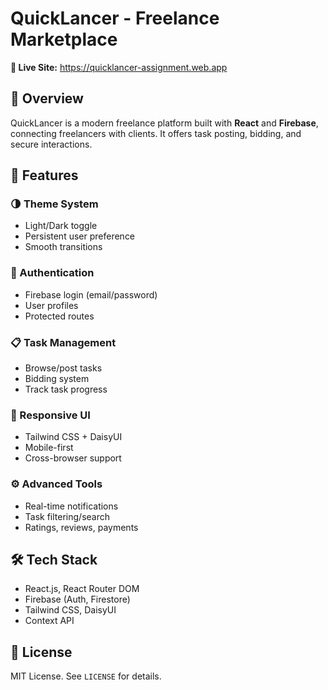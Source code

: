 # QuickLancer - Freelance Marketplace

**🔗 Live Site:** https://quicklancer-assignment.web.app

## 📝 Overview

QuickLancer is a modern freelance platform built with **React** and **Firebase**, connecting freelancers with clients. It offers task posting, bidding, and secure interactions.

## 🚀 Features

### 🌗 Theme System

* Light/Dark toggle
* Persistent user preference
* Smooth transitions

### 🔐 Authentication

* Firebase login (email/password)
* User profiles
* Protected routes

### 📋 Task Management

* Browse/post tasks
* Bidding system
* Track task progress

### 📱 Responsive UI

* Tailwind CSS + DaisyUI
* Mobile-first
* Cross-browser support

### ⚙️ Advanced Tools

* Real-time notifications
* Task filtering/search
* Ratings, reviews, payments

## 🛠 Tech Stack

* React.js, React Router DOM
* Firebase (Auth, Firestore)
* Tailwind CSS, DaisyUI
* Context API

## 📄 License

MIT License. See `LICENSE` for details.
